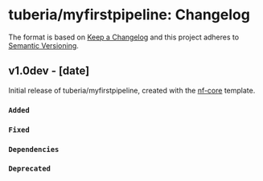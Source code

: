 # tuberia/myfirstpipeline: Changelog

The format is based on [Keep a Changelog](https://keepachangelog.com/en/1.0.0/)
and this project adheres to [Semantic Versioning](https://semver.org/spec/v2.0.0.html).

## v1.0dev - [date]

Initial release of tuberia/myfirstpipeline, created with the [nf-core](https://nf-co.re/) template.

### `Added`

### `Fixed`

### `Dependencies`

### `Deprecated`

